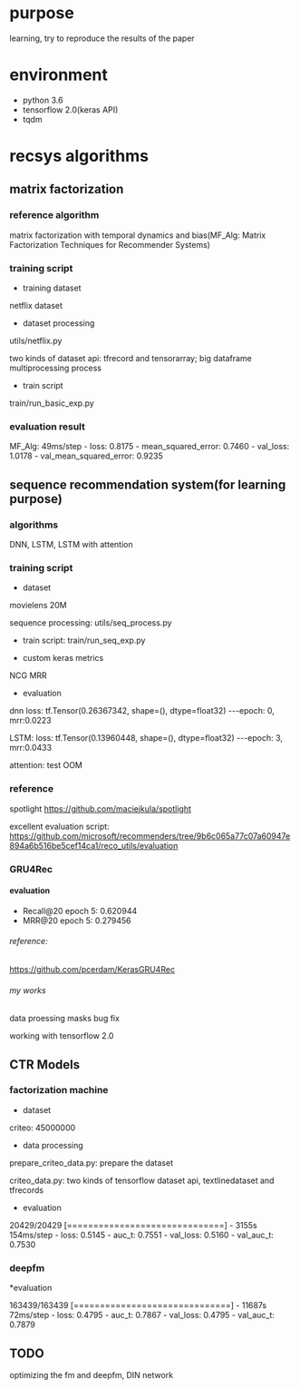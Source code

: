 # purpose
learning, try to reproduce the results of the paper

# environment
* python 3.6
* tensorflow 2.0(keras API)
* tqdm

# recsys algorithms

## matrix factorization

### reference algorithm
matrix factorization with temporal dynamics and bias(MF_Alg: Matrix Factorization Techniques for Recommender Systems)

### training script
* training dataset

netflix dataset

* dataset processing

utils/netflix.py

two kinds of dataset api: tfrecord and tensorarray; big dataframe multiprocessing process

* train script

train/run_basic_exp.py

### evaluation result

MF_Alg: 49ms/step - loss: 0.8175 - mean_squared_error: 0.7460 - val_loss: 1.0178 - val_mean_squared_error: 0.9235

## sequence recommendation system(for learning purpose)

### algorithms
DNN, LSTM, LSTM with attention

### training script

* dataset

movielens 20M

sequence processing: utils/seq_process.py

* train script: train/run_seq_exp.py

* custom keras metrics

NCG
MRR

* evaluation

dnn loss: tf.Tensor(0.26367342, shape=(), dtype=float32) ---epoch: 0, mrr:0.0223

LSTM: loss: tf.Tensor(0.13960448, shape=(), dtype=float32) ---epoch: 3, mrr:0.0433

attention: test OOM

### reference

spotlight https://github.com/maciejkula/spotlight

excellent evaluation script: https://github.com/microsoft/recommenders/tree/9b6c065a77c07a60947e894a6b516be5cef14ca1/reco_utils/evaluation

### GRU4Rec

#### evaluation

- Recall@20 epoch 5: 0.620944
- MRR@20    epoch 5: 0.279456

###### reference: 

https://github.com/pcerdam/KerasGRU4Rec

###### my works

data proessing masks bug fix

working with tensorflow 2.0

## CTR Models

### factorization machine

* dataset

criteo: 45000000

* data processing

prepare_criteo_data.py: prepare the dataset

criteo_data.py: two kinds of tensorflow dataset api, textlinedataset and tfrecords

* evaluation

20429/20429 [==============================] - 3155s 154ms/step - loss: 0.5145 - auc_t: 0.7551 - val_loss: 0.5160 - val_auc_t: 0.7530

### deepfm

*evaluation

163439/163439 [==============================] - 11687s 72ms/step - loss: 0.4795 - auc_t: 0.7867 - val_loss: 0.4795 - val_auc_t: 0.7879

## TODO

optimizing the fm and deepfm, DIN network
